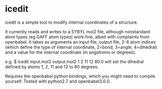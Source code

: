 # icedit
icedit is a simple tool to modify internal coordinates of a structure.

It currently reads and writes to a SYBYL mol2 file, although nonstandard atom types (eg GAFF atom types) work fine, albeit with complaints from openbabel.
It takes as arguments an input file, output file, 2-4 atom indices (which define the type of internal coordinate, 2=bond, 3=angle, 4=dihedral) and a value for the internal coordinate (in angstroms or degrees).

e.g. $ icedit input.mol2 output.mol2 1 2 11 12 80.0
will set the dihedral defined by atoms 1, 2, 11 and 12 to 80 degrees.

Requires the openbabel python bindings, which you might need to compile yourself. Tested with python2.7 and openbabel3.0.0.

